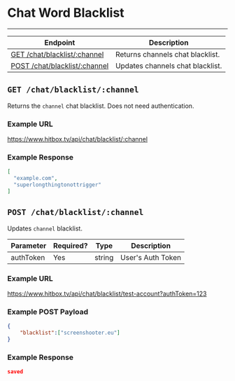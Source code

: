 # Chat Word Blacklist
***

| Endpoint | Description |
| ---- | --------------- |
| [GET /chat/blacklist/:channel](/chat/blacklist.md#get-chatblacklistchannel) | Returns channels chat blacklist. |
| [POST /chat/blacklist/:channel](/chat/blacklist.md#post-chatblacklistchannel) | Updates channels chat blacklist. |

## `GET /chat/blacklist/:channel`

Returns the `channel` chat blacklist. Does not need authentication.

### Example URL

https://www.hitbox.tv/api/chat/blacklist/:channel

### Example Response 

```json
[
  "example.com",
  "superlongthingtonottrigger"
]
```

## `POST /chat/blacklist/:channel`

Updates `channel` blacklist.

| Parameter | Required? | Type | Description |
| --- | --- | --- | --- |
| authToken | Yes | string | User's Auth Token |

### Example URL

https://www.hitbox.tv/api/chat/blacklist/test-account?authToken=123

### Example POST Payload

```json
{
	"blacklist":["screenshooter.eu"]
}
```

### Example Response 

```json
saved
```
